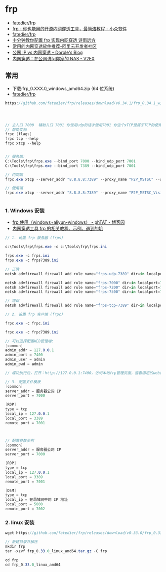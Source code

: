 # frp

- [fatedier/frp](https://github.com/fatedier/frp/blob/master/README_zh.md)
- [frp - 你也能用的开源内网穿透工具，最简洁教程 - 小众软件](https://www.appinn.com/frp/)
- [fatedier/frp](https://github.com/fatedier/frp/releases)
- [十分钟教你配置 frp 实现内网穿透 诗雨远方](https://blog.csdn.net/u013144287/article/details/78589643/)
- [常用的内网穿透软件推荐-阿里云开发者社区](https://developer.aliyun.com/article/709469)
- [公网 IP vs 内网穿透 &#8211; Dorole&#039;s Blog](https://dorole.com/2003/)
- [内网穿透：在公网访问你家的 NAS - V2EX](https://www.v2ex.com/t/539197?p=1)

## 常用

- 下载:frp_0.XXX.0_windows_amd64.zip (64 位系统)
- [fatedier/frp](https://github.com/fatedier/frp/releases)

```c#
https://github.com/fatedier/frp/releases/download/v0.34.1/frp_0.34.1_windows_amd64.zip




// 主入口 7000  辅助入口 7001 你使用udp的话才使用7001 你这个xTCP是属于TCP的使用是7000底层交流 你server_port应填写主入口端口
// 帮助文档
frpc [flags]
frpc tcp --help
frpc xtcp --help


// 服务端:
C:\Tools\frp\frps.exe --bind_port 7000 --bind_udp_port 7001
C:\Tools\frp\frps.exe --bind_port 7389 --bind_udp_port 7001

// 内网端
frpc.exe xtcp --server_addr "8.8.8.8:7389" --proxy_name "P2P_MSTSC" --sk "password" --local_ip "192.168.1.158" --local_port 3389

// 使用端
frpc.exe xtcp --server_addr "8.8.8.8:7389" --proxy_name "P2P_MSTSC_Visitor" --role "visitor" --server_name "P2P_MSTSC" --sk "password" --bind_addr "127.0.0.1" --bind_port 6389



```

### 1. Windows 安装

- [frp 使用（windows+aliyun-windows） - phTAT - 博客园](https://www.cnblogs.com/realpht/p/11347501.html)
- [内网穿透工具 frp 的相关教程、示例、遇到的坑](https://meta.appinn.net/t/frp/11319/3)

```c#
// 1. 设置 frp 服务器 (frps)

c:\Tools\frp\frps.exe -c c:\Tools\frp\frps.ini

frps.exe -c frps.ini
frps.exe -c frps7389.ini

// 正确
netsh advfirewall firewall add rule name="frps-udp-7389" dir=in localport=7389 protocol=udp action=allow

netsh advfirewall firewall add rule name="frps-7000" dir=in localport=7000 protocol=tcp action=allow
netsh advfirewall firewall add rule name="frps-7200" dir=in localport=7200 protocol=tcp action=allow
netsh advfirewall firewall add rule name="frps-7500" dir=in localport=7500 protocol=tcp action=allow

// 错误
netsh advfirewall firewall add rule name="frps-tcp-7389" dir=in localport=7389 protocol=tcp action=allow

// 2. 设置 frp 客户端 (frpc)

frpc.exe -c frpc.ini

frpc.exe -c frpc7389.ini

// 可以选择配置WEB管理端:
[common]
admin_addr = 127.0.0.1
admin_port = 7400
admin_user = admin
admin_pwd = admin

// 成功执行后，打开：http://127.0.0.1:7400，访问本地frp管理页面，查看绑定的web应用。状态Status为running的代表启动成功并且在运行中的web应用

// 3. 配置文件模板
[common]
server_addr = 服务器公网 IP
server_port = 7000

[RDP]
type = tcp
local_ip = 127.0.0.1
local_port = 3389
remote_port = 7001
```

```C#


// 配置参数示例
[common]
server_addr = 服务器公网 IP
server_port = 7000

[RDP]
type = tcp
local_ip = 127.0.0.1
local_port = 3389
remote_port = 7001

[DSM]
type = tcp
local_ip = 在局域网中的 IP 地址
local_port = 5000
remote_port = 7002

```

### 2. linux 安装

```c#
wget https://github.com/fatedier/frp/releases/download/v0.33.0/frp_0.33.0_linux_amd64.tar.gz

// 新建目录并解压
mkdir frp
tar -xzvf frp_0.33.0_linux_amd64.tar.gz -C frp

cd frp
cd frp_0.33.0_linux_amd64

```
